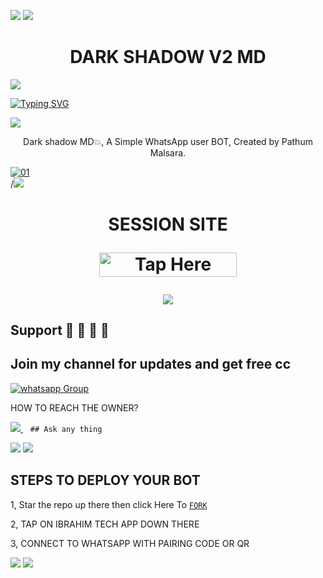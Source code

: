 <a><img src='https://i.imgur.com/LyHic3i.gif'/></a>
<a><img src='https://i.imgur.com/LyHic3i.gif'/></a>
 <h1 align="center"> DARK SHADOW V2 MD </h1>


<a><img src='https://i.imgur.com/LyHic3i.gif'/></a>
      
[![Typing SVG](https://readme-typing-svg.herokuapp.com?font=Rockstar-ExtraBold&color=blue&lines=𝘿𝘼𝙍𝙆+𝙎𝙃𝘼𝘿𝙊𝙒+𝘾𝙍𝙀𝘼𝙏𝙀𝘿+𝘽𝙔+𝙋𝘼𝙏𝙃𝙐𝙈+𝙈𝘼𝙇𝙎𝘼𝙍𝘼)](https://git.io/typing-svg)

<a><img src='https://i.imgur.com/LyHic3i.gif'/></a>
 
<p align="center"> Dark shadow MD💥, A Simple WhatsApp user BOT, Created by Pathum Malsara.
</p>
<p align="center">


  <a href="https://ibb.co/N6NMDtn"><img src="https://telegra.ph/file/1ece2e0281513c05d20ee.jpg" alt="01" border="0" /></a>                     
<a>/<img src='https://i.imgur.com/LyHic3i.gif'/></a>
 <h1 align="center">  SESSION SITE 

</p>

<a href="https://replit.com/@pathummalsara22/DARK-SHADOW-MD-V5-2?v=1/"><img title="Tap Here Open Session Site" src="https://img.shields.io/badge/GET SESSION -h?color=red&style=for-the-badge&logo=msi" width="220" height="38.45"/></a></p>

<a><img src='https://i.imgur.com/LyHic3i.gif'/></a>
## Support 🧧 🧧 🧧 🧧
## Join my channel for updates and get free cc
<a href="chanel" target="_blank">
    <img alt="whatsapp Group" src="https://img.shields.io/badge/ Whatsapp Support Channel -25D366?style=for-the-badge&logo=whatsapp&logoColor=white" />
  </a>
</p>


HOW TO REACH THE OWNER? 
 
   
   <a href="https://wa.me/message/74F2PC4JA4F3P1">
    <img src="https://img.shields.io/badge/WhatsApp-25D366?style=for-the-badge&logo=whatsapp&logoColor=white" />
  </a>&nbsp;&nbsp;
   <a

    ## Ask any thing
<a><img src='https://i.imgur.com/LyHic3i.gif'/></a>
<a><img src='https://i.imgur.com/LyHic3i.gif'/></a>

## STEPS TO DEPLOY YOUR BOT


1, Star the repo up there then click Here To  [`FORK`](https://github.com/ibrahimaitech/BMW-MD/fork)

2, TAP ON IBRAHIM TECH APP DOWN THERE



3, CONNECT TO WHATSAPP WITH PAIRING CODE OR QR


<a><img src='https://i.imgur.com/LyHic3i.gif'/></a>
<a><img src='https://i.imgur.com/LyHic3i.gif'/></a>
